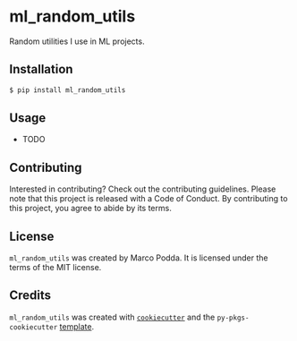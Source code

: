 # ml_random_utils

Random utilities I use in ML projects.

## Installation

```bash
$ pip install ml_random_utils
```

## Usage

- TODO

## Contributing

Interested in contributing? Check out the contributing guidelines. Please note that this project is released with a Code of Conduct. By contributing to this project, you agree to abide by its terms.

## License

`ml_random_utils` was created by Marco Podda. It is licensed under the terms of the MIT license.

## Credits

`ml_random_utils` was created with [`cookiecutter`](https://cookiecutter.readthedocs.io/en/latest/) and the `py-pkgs-cookiecutter` [template](https://github.com/py-pkgs/py-pkgs-cookiecutter).
